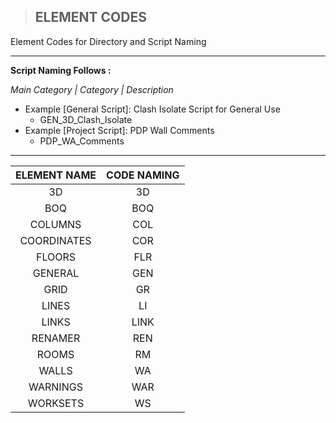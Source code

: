 > ## **ELEMENT CODES**
Element Codes for Directory and Script Naming

----------------------------------------------------------

**Script Naming Follows :**

*Main Category | Category | Description*

- Example [General Script]: Clash Isolate Script for General Use
    - GEN_3D_Clash_Isolate
- Example [Project Script]: PDP Wall Comments
    - PDP_WA_Comments

----------------------------------------------------------

| ELEMENT NAME | CODE NAMING |
| :--: | :--: |
| 3D | 3D |
| BOQ |BOQ |
| COLUMNS | COL |
| COORDINATES | COR |
| FLOORS | FLR |
| GENERAL | GEN |
| GRID | GR|
| LINES |  LI |
| LINKS | LINK |
| RENAMER | REN |
| ROOMS | RM |
| WALLS | WA |
| WARNINGS | WAR |
| WORKSETS | WS |
